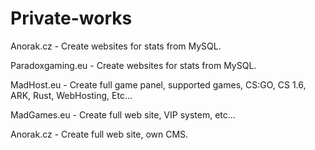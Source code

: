 # Private-works

Anorak.cz - Create websites for stats from MySQL.

Paradoxgaming.eu - Create websites for stats from MySQL.

MadHost.eu - Create full game panel, supported games, CS:GO, CS 1.6, ARK, Rust, WebHosting, Etc...

MadGames.eu - Create full web site, VIP system, etc...

Anorak.cz - Create full web site, own CMS.

